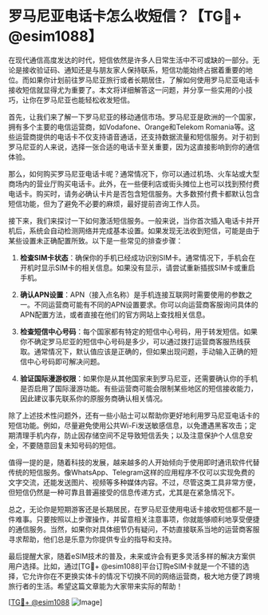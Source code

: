 # 罗马尼亚电话卡怎么收短信？【TG💪+ @esim1088】

在现代通信高度发达的时代，短信依然是许多人日常生活中不可或缺的一部分。无论是接收验证码、通知还是与朋友家人保持联系，短信功能始终占据着重要的地位。而如果你计划前往罗马尼亚旅行或者长期居住，了解如何使用罗马尼亚电话卡接收短信就显得尤为重要了。本文将详细解答这一问题，并分享一些实用的小技巧，让你在罗马尼亚也能轻松收发短信。

首先，让我们来了解一下罗马尼亚的移动通信市场。罗马尼亚是欧洲的一个国家，拥有多个主要的电信运营商，如Vodafone、Orange和Telekom Romania等。这些运营商提供的电话卡不仅支持语音通话，还支持数据流量和短信服务。对于初到罗马尼亚的人来说，选择一张合适的电话卡至关重要，因为这直接影响到你的通信体验。

那么，如何购买罗马尼亚电话卡呢？通常情况下，你可以通过机场、火车站或大型商场内的营业厅购买电话卡。此外，在一些便利店或街头摊位上也可以找到预付费电话卡。购买时，请务必确认卡片是否包含短信服务。大多数预付费卡都默认包含短信功能，但为了避免不必要的麻烦，最好提前咨询工作人员。

接下来，我们来探讨一下如何激活短信服务。一般来说，当你首次插入电话卡并开机后，系统会自动检测网络并完成基本设置。如果发现无法收到短信，可能是由于某些设置未正确配置所致。以下是一些常见的排查步骤：

1. **检查SIM卡状态**：确保你的手机已经成功识别SIM卡。通常情况下，手机会在开机时显示SIM卡的相关信息。如果没有显示，请尝试重新插拔SIM卡或重启手机。
   
2. **确认APN设置**：APN（接入点名称）是手机连接互联网时需要使用的参数之一。不同运营商可能有不同的APN设置要求。你可以向运营商客服询问具体的APN配置方法，或者直接在他们的官方网站上查找相关信息。

3. **检查短信中心号码**：每个国家都有特定的短信中心号码，用于转发短信。如果你不确定罗马尼亚的短信中心号码是多少，可以通过拨打运营商客服热线获取。通常情况下，默认值应该是正确的，但如果出现问题，手动输入正确的短信中心号码即可解决问题。

4. **验证国际漫游权限**：如果你是从其他国家来到罗马尼亚，还需要确认你的手机是否启用了国际漫游功能。有些运营商可能会限制某些地区的短信接收能力，因此建议事先联系你的原服务商确认相关情况。

除了上述技术性问题外，还有一些小贴士可以帮助你更好地利用罗马尼亚电话卡的短信功能。例如，尽量避免使用公共Wi-Fi发送敏感信息，以免遭遇黑客攻击；定期清理手机内存，防止因存储空间不足导致短信丢失；以及注意保护个人信息安全，不要随意回复未知号码的短信。

值得一提的是，随着科技的发展，越来越多的人开始倾向于使用即时通讯软件代替传统的短信服务。像WhatsApp、Telegram这样的应用程序不仅可以实现免费的文字交流，还能发送图片、视频等多种媒体内容。不过，尽管这类工具非常方便，但短信仍然是一种可靠且普遍接受的信息传递方式，尤其是在紧急情况下。

总之，无论你是短期游客还是长期居民，在罗马尼亚使用电话卡接收短信都不是一件难事。只要按照以上步骤操作，并留意相关注意事项，你就能够顺利地享受便捷的通信服务。当然，如果你对具体细节仍有疑问，不妨直接联系当地的运营商客服寻求帮助，他们总是乐意为你提供专业的指导和支持。

最后提醒大家，随着eSIM技术的普及，未来或许会有更多灵活多样的解决方案供用户选择。比如，通过[TG💪+ @esim1088]平台订购eSIM卡就是一个不错的选择，它允许你在不更换实体卡的情况下切换不同的网络运营商，极大地方便了跨境旅行者的生活。希望这篇文章能为大家带来实际的帮助！

[[TG💪+ @esim1088](https://t.me/s/esim1088) ![Image](https://i.postimg.cc/4NQfJmqS/Snipaste-2025-05-13-00-14-12.png)]
